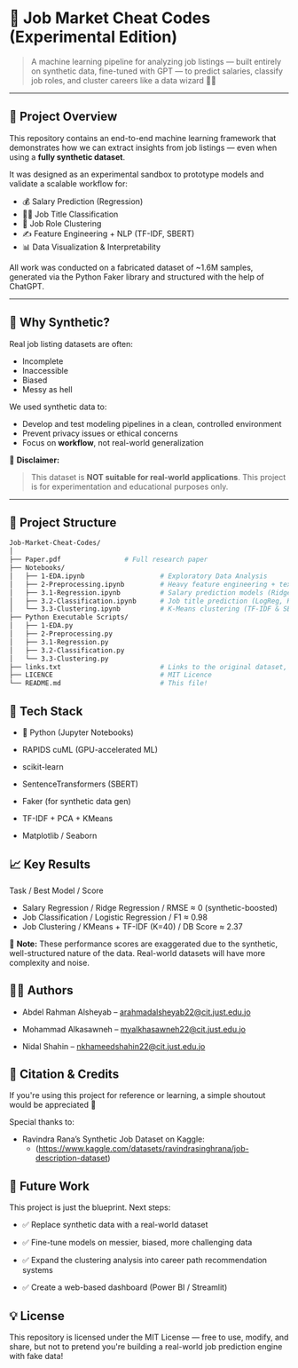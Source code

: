 # 💼 Job Market Cheat Codes (Experimental Edition)

> A machine learning pipeline for analyzing job listings — built entirely on synthetic data, fine-tuned with GPT — to predict salaries, classify job roles, and cluster careers like a data wizard 🎯🧠

---

## 🧪 Project Overview

This repository contains an end-to-end machine learning framework that demonstrates how we can extract insights from job listings — even when using a **fully synthetic dataset**. 

It was designed as an experimental sandbox to prototype models and validate a scalable workflow for:

- 💰 Salary Prediction (Regression)
- 🧑‍💼 Job Title Classification
- 🔗 Job Role Clustering
- ✍️ Feature Engineering + NLP (TF-IDF, SBERT)
- 📊 Data Visualization & Interpretability

All work was conducted on a fabricated dataset of ~1.6M samples, generated via the Python Faker library and structured with the help of ChatGPT.

---

## 🧠 Why Synthetic?

Real job listing datasets are often:
- Incomplete
- Inaccessible
- Biased
- Messy as hell

We used synthetic data to:
- Develop and test modeling pipelines in a clean, controlled environment
- Prevent privacy issues or ethical concerns
- Focus on **workflow**, not real-world generalization

📌 **Disclaimer:**  
> This dataset is **NOT suitable for real-world applications**. This project is for experimentation and educational purposes only.

---

## 📂 Project Structure

```bash
Job-Market-Cheat-Codes/
│
├── Paper.pdf                # Full research paper
├── Notebooks/
│   ├── 1-EDA.ipynb                   # Exploratory Data Analysis
│   ├── 2-Preprocessing.ipynb         # Heavy feature engineering + text masking + embeddings
│   ├── 3.1-Regression.ipynb          # Salary prediction models (Ridge, KNN, SVR)
│   ├── 3.2-Classification.ipynb      # Job title prediction (LogReg, KNN)
│   └── 3.3-Clustering.ipynb          # K-Means clustering (TF-IDF & SBERT)
├── Python Executable Scripts/
│   ├── 1-EDA.py                   
│   ├── 2-Preprocessing.py         
│   ├── 3.1-Regression.py        
│   ├── 3.2-Classification.py   
│   └── 3.3-Clustering.py
├── links.txt                         # Links to the original dataset, our notebooks on kaggle and the research paper on overleaf
├── LICENCE                           # MIT Licence
└── README.md                         # This file!
```

## 🔧 Tech Stack
- 🐍 Python (Jupyter Notebooks)

- RAPIDS cuML (GPU-accelerated ML)

- scikit-learn

- SentenceTransformers (SBERT)

- Faker (for synthetic data gen)

- TF-IDF + PCA + KMeans

- Matplotlib / Seaborn

## 📈 Key Results
Task / Best Model / Score
- Salary Regression /	Ridge Regression /	RMSE ≈ 0 (synthetic-boosted)
- Job Classification /	Logistic Regression /	F1 ≈ 0.98
- Job Clustering /	KMeans + TF-IDF (K=40) /	DB Score ≈ 2.37

🧨 **Note:** These performance scores are exaggerated due to the synthetic, well-structured nature of the data. Real-world datasets will have more complexity and noise.

## 🧑‍💻 Authors
- Abdel Rahman Alsheyab – arahmadalsheyab22@cit.just.edu.jo

- Mohammad Alkasawneh – myalkhasawneh22@cit.just.edu.jo

- Nidal Shahin – nkhameedshahin22@cit.just.edu.jo

## 📝 Citation & Credits
If you're using this project for reference or learning, a simple shoutout would be appreciated 🙌

Special thanks to:

- Ravindra Rana’s Synthetic Job Dataset on Kaggle:
    - (https://www.kaggle.com/datasets/ravindrasinghrana/job-description-dataset)

## 🚀 Future Work
This project is just the blueprint. Next steps:

- ✅ Replace synthetic data with a real-world dataset

- ✅ Fine-tune models on messier, biased, more challenging data

- ✅ Expand the clustering analysis into career path recommendation systems

- ✅ Create a web-based dashboard (Power BI / Streamlit)

## 💡 License
This repository is licensed under the MIT License — free to use, modify, and share, but not to pretend you're building a real-world job prediction engine with fake data!
